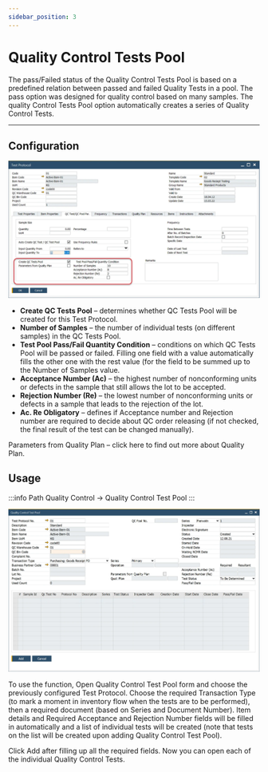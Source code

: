 ```yaml
---
sidebar_position: 3
---
```


# Quality Control Tests Pool

The pass/Failed status of the Quality Control Tests Pool is based on a predefined relation between passed and failed Quality Tests in a pool. The pass option was designed for quality control based on many samples. The quality Control Tests Pool option automatically creates a series of Quality Control Tests.

---

## Configuration

![Test Protocol Test Pools](./media/quality-control-tests-pool/test-protocol-test-pools.webp)

- **Create QC Tests Pool** – determines whether QC Tests Pool will be created for this Test Protocol.
- **Number of Samples** – the number of individual tests (on different samples) in the QC Tests Pool.
- **Test Pool Pass/Fail Quantity Condition** – conditions on which QC Tests Pool will be passed or failed. Filling one field with a value automatically fills the other one with the rest value (for the field to be summed up to the Number of Samples value.
- **Acceptance Number (Ac)** – the highest number of nonconforming units or defects in the sample that still allows the lot to be accepted.
- **Rejection Number (Re)** – the lowest number of nonconforming units or defects in a sample that leads to the rejection of the lot.
- **Ac. Re Obligatory** – defines if Acceptance number and Rejection number are required to decide about QC order releasing (if not checked, the final result of the test can be changed manually).

Parameters from Quality Plan – click here to find out more about Quality Plan.

## Usage

:::info Path
    Quality Control → Quality Control Test Pool
:::

![Quality Control Test Pool](./media/quality-control-tests-pool/quality-control-test-pool.webp)

To use the function, Open Quality Control Test Pool form and choose the previously configured Test Protocol. Choose the required Transaction Type (to mark a moment in inventory flow when the tests are to be performed), then a required document (based on Series and Document Number). Item details and Required Acceptance and Rejection Number fields will be filled in automatically and a list of individual tests will be created (note that tests on the list will be created upon adding Quality Control Test Pool).

Click Add after filling up all the required fields. Now you can open each of the individual Quality Control Tests.
